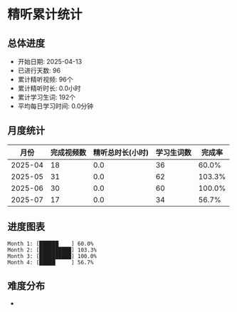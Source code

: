 # 精听累计统计

## 总体进度

- 开始日期: 2025-04-13
- 已进行天数: 96
- 累计精听视频: 96个
- 累计精听时长: 0.0小时
- 累计学习生词: 192个
- 平均每日学习时间: 0.0分钟

## 月度统计

| 月份 | 完成视频数 | 精听总时长(小时) | 学习生词数 | 完成率 |
|-----|-----------|----------------|----------|-------|
| 2025-04 | 18 | 0.0 | 36 | 60.0% |
| 2025-05 | 31 | 0.0 | 62 | 103.3% |
| 2025-06 | 30 | 0.0 | 60 | 100.0% |
| 2025-07 | 17 | 0.0 | 34 | 56.7% |

## 进度图表

```
Month 1: [██████    ] 60.0%
Month 2: [██████████] 103.3%
Month 3: [██████████] 100.0%
Month 4: [█████     ] 56.7%
```

## 难度分布

- [简单/中等/困难]: 96 (100.0%)